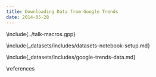 ```yaml
---
title: Downloading Data from Google Trends
date: 2014-05-28
---
```



\include{../talk-macros.gpp}

\include{_datasets/includes/datasets-notebook-setup.md}

\include{_datasets/includes/google-trends-data.md}

\references
